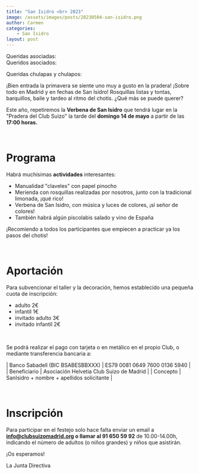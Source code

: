 ```yaml
---
title: "San Isidro <br> 2023"
image: /assets/images/posts/20230504-san-isidro.png
author: Carmen
categories:
    - San Isidro
layout: post
---
```

    
Queridas asociadas:  
Queridos asociados:  
   
Queridas chulapas y chulapos:  
  
  
¡Bien entrada la primavera se siente uno muy a gusto en la pradera! ¡Sobre todo en Madrid y en fechas de San Isidro! Rosquillas listas y tontas, barquillos, baile y tardeo al ritmo del chotis. ¿Qué más se puede querer?  
  
Este año, repetiremos la **Verbena de San Isidro** que tendrá lugar en la "Pradera del Club Suizo" la tarde del **domingo 14 de mayo** a partir de las **17:00 horas.**  
  
<br>  
  
# Programa

Habrá muchísimas **actividades** interesantes:  
     
* Manualidad "claveles" con papel pinocho  
* Merienda con rosquillas realizadas por nosotros, junto con la tradicional limonada, ¡qué rico!  
* Verbena de San Isidro, con música y luces de colores, ¡sí señor de colores!  
* También habrá algún piscolabis salado y vino de España  
   
¡Recomiendo a todos los participantes que empiecen a practicar ya los pasos del chotis!  
  
<br>  
  
# Aportación
  
Para subvencionar el taller y la decoración, hemos establecido una pequeña cuota de inscripción:   
  
* adulto 2€
* infantil 1€
* invitado adulto 3€
* invitado infantil 2€  
  
<br>  
  
Se podrá realizar el pago con tarjeta o en metálico en el propio Club, o mediante transferencia bancaria a:  

     
   | Banco Sabadell (BIC BSABESBBXXX) | ES79 0081 0649 7600 0136 5940 |
   | Beneficiario | Asociación Helvetia Club Suizo de Madrid |
   | Concepto | SanIsidro + nombre + apellidos solicitante |
  
<br>  
    
# Inscripción  
   
Para participar en el festejo solo hace falta enviar un email a **[info@clubsuizomadrid.org](mailto:info@clubsuizomadrid.org) o llamar al 91 650 59 92** de 10.00-14.00h, indicando el número de adultos (o niños grandes) y niños que asistirán.  
   
     
¡Os esperamos!  
  
La Junta Directiva   
   
   
